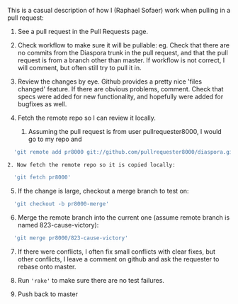 This is a casual description of how I (Raphael Sofaer) work when pulling in a pull request:

1. See a pull request in the Pull Requests page.

2. Check workflow to make sure it will be pullable:  eg. Check that there are no commits from the Diaspora trunk in the pull request, and that the pull request is from a branch other than master.  If workflow is not correct, I will comment, but often still try to pull it in.

3. Review the changes by eye.  Github provides a pretty nice 'files changed' feature.  If there are obvious problems, comment.  Check that specs were added for new functionality, and hopefully were added for bugfixes as well.

4. Fetch the remote repo so I can review it locally.

    1. Assuming the pull request is from user pullrequester8000, I would go to my repo and 
```bash
  'git remote add pr8000 git://github.com/pullrequester8000/diaspora.git'
```
  
    2. Now fetch the remote repo so it is copied locally:
```bash
  'git fetch pr8000'
```
5. If the change is large, checkout a merge branch to test on:
```bash
  'git checkout -b pr8000-merge'
```
6. Merge the remote branch into the current one (assume remote branch is named 823-cause-victory):
```bash
  'git merge pr8000/823-cause-victory'
```
7. If there were conflicts, I often fix small conflicts with clear fixes, but other conflicts, I leave a comment on github and ask the requester to rebase onto master.

8. Run ```'rake'``` to make sure there are no test failures.

9. Push back to master